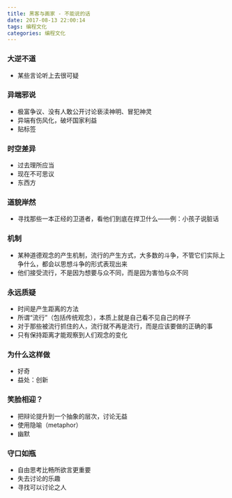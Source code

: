 ```yaml
---
title: 黑客与画家 - 不能说的话
date: 2017-08-13 22:00:14
tags: 编程文化
categories: 编程文化
---
```


### 大逆不道

- 某些言论听上去很可疑

### 异端邪说

- 极富争议、没有人敢公开讨论亵渎神明、冒犯神灵
- 异端有伤风化，破坏国家利益
- 贴标签

### 时空差异

- 过去理所应当
- 现在不可思议
- 东西方

### 道貌岸然

- 寻找那些一本正经的卫道者，看他们到底在捍卫什么——例：小孩子说脏话

### 机制

- 某种道德观念的产生机制，流行的产生方式，大多数的斗争，不管它们实际上争什么，都会以思想斗争的形式表现出来
- 他们接受流行，不是因为想要与众不同，而是因为害怕与众不同

### 永远质疑

- 时间是产生距离的方法
- 所谓“流行”（包括传统观念），本质上就是自己看不见自己的样子
- 对于那些被流行抓住的人，流行就不再是流行，而是应该要做的正确的事
- 只有保持距离才能观察到人们观念的变化

### 为什么这样做

- 好奇
- 益处：创新

### 笑脸相迎？

- 把辩论提升到一个抽象的层次，讨论无益
- 使用隐喻（metaphor）
- 幽默

### 守口如瓶

- 自由思考比畅所欲言更重要
- 失去讨论的乐趣
- 寻找可以讨论之人